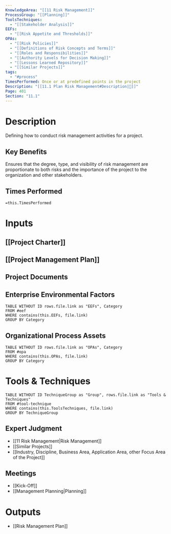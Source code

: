 ```yaml
---
KnowledgeArea: "[[11 Risk Management]]"
ProcessGroup: "[[Planning]]"
ToolsTechniques:
  - "[[Stakeholder Analysis]]"
EEFs:
  - "[[Risk Appetite and Thresholds]]"
OPAs:
  - "[[Risk Policies]]"
  - "[[Definitions of Risk Concepts and Terms]]"
  - "[[Roles and Responsibilities]]"
  - "[[Authority Levels for Decision Making]]"
  - "[[Lessons Learned Repository]]"
  - "[[Similar Projects]]"
tags:
  - "#process"
TimesPerformed: Once or at predefined points in the project
Description: "[[11.1 Plan Risk Management#Description|📝]]"
Page: 401
Section: "11.1"
---
```

# Description
Defining how to conduct risk management activities for a project.
## Key Benefits
Ensures that the degree, type, and visibility of risk management are proportionate to both risks and the importance of the project to the organization and other stakeholders.
## Times Performed
`=this.TimesPerformed`
# Inputs
## [[Project Charter]]
## [[Project Management Plan]]
## Project Documents
## Enterprise Environmental Factors
```dataview
TABLE WITHOUT ID rows.file.link as "EEFs", Category
FROM #eef
WHERE contains(this.EEFs, file.link)
GROUP BY Category
```
## Organizational Process Assets
```dataview
TABLE WITHOUT ID rows.file.link as "OPAs", Category
FROM #opa
WHERE contains(this.OPAs, file.link)
GROUP BY Category
```
# Tools & Techniques
```dataview
TABLE WITHOUT ID TechniqueGroup as "Group", rows.file.link as "Tools & Techniques"
FROM #tool-technique
WHERE contains(this.ToolsTechniques, file.link)
GROUP BY TechniqueGroup
```
## Expert Judgment
- [[11 Risk Management|Risk Management]]
- [[Similar Projects]]
- [[Industry, Discipline, Business Area, Application Area, other Focus Area of the Project]]
## Meetings
- [[Kick-Off]]
- [[Management Planning|Planning]]
# Outputs
- [[Risk Management Plan]]